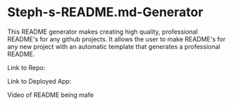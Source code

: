 # Steph-s-README.md-Generator

This README generator makes creating high quality, professional README's for any github projects. It allows the user to make README's for any new project with an automatic template that generates a professional README.

Link to Repo:

Link to Deployed App:

Video of README being mafe